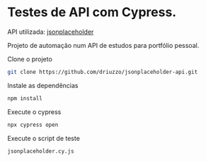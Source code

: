 # Testes de API com Cypress.

API utilizada: [jsonplaceholder](https://jsonplaceholder.typicode.com/guide/)


Projeto de automação num API de estudos para portfólio pessoal.

Clone o projeto

```bash
git clone https://github.com/driuzzo/jsonplaceholder-api.git
```

Instale as dependências
```bash
npm install
```

Execute o cypress
```bash 
npx cypress open
```

Execute o script de teste
```bash
jsonplaceholder.cy.js
```
